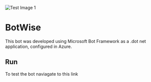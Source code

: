 ![Test Image 1](https://github.com/foxe22/Election-Bot-20/blob/master/Header.png)

# BotWise
This bot was developed using Microsoft Bot Framework as a .dot net application, configured in Azure.

## Run
To test the bot naviagate to this link

